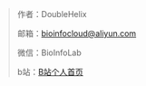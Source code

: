 > 作者：DoubleHelix
>
> 邮箱：bioinfocloud@aliyun.com
>
> 微信：BioInfoLab
>
> b站：[B站个人首页](https://space.bilibili.com/434318322?spm_id_from=333.1007.0.0)
